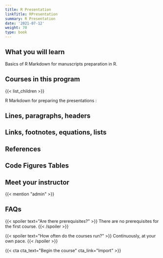 ```yaml
---
title: R Presentation
linkTitle: RPresentation
summary: R Presentation
date: '2021-07-12'
weight: 70
type: book
---
```



## What you will learn

Basics of R Markdown for manuscripts preparation in R.

## Courses in this program

{{< list_children >}}

R Markdown for preparing the presentations : 

## Lines, paragraphs, headers


## Links, footnotes, equations, lists



## References


## Code Figures Tables




## Meet your instructor

{{< mention "admin" >}}

## FAQs

{{< spoiler text="Are there prerequisites?" >}}
There are no prerequisites for the first course.
{{< /spoiler >}}

{{< spoiler text="How often do the courses run?" >}}
Continuously, at your own pace.
{{< /spoiler >}}

{{< cta cta_text="Begin the course" cta_link="Import" >}}




